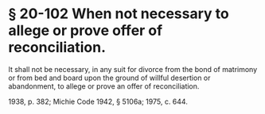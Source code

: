 # § 20-102 When not necessary to allege or prove offer of reconciliation.

<p>It shall not be necessary, in any suit for divorce from the bond of matrimony or from bed and board upon the ground of willful desertion or abandonment, to allege or prove an offer of reconciliation.</p><p>1938, p. 382; Michie Code 1942, § 5106a; 1975, c. 644.</p>